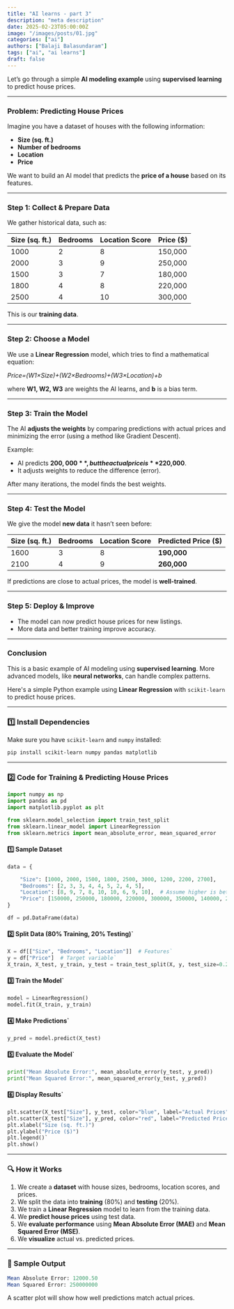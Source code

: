 ```yaml
---
title: "AI learns - part 3"
description: "meta description"
date: 2025-02-23T05:00:00Z
image: "/images/posts/01.jpg"
categories: ["ai"]
authors: ["Balaji Balasundaram"]
tags: ["ai", "ai learns"]
draft: false
---
```

Let’s go through a simple **AI modeling example** using **supervised learning** to predict house prices.

---

### **Problem: Predicting House Prices**

Imagine you have a dataset of houses with the following information:

* **Size (sq. ft.)**  
* **Number of bedrooms**  
* **Location**  
* **Price**

We want to build an AI model that predicts the **price of a house** based on its features.

---

### **Step 1: Collect & Prepare Data**

We gather historical data, such as:

| Size (sq. ft.) | Bedrooms | Location Score | Price ($) |
| ----- | ----- | ----- | ----- |
| 1000 | 2 | 8 | 150,000 |
| 2000 | 3 | 9 | 250,000 |
| 1500 | 3 | 7 | 180,000 |
| 1800 | 4 | 8 | 220,000 |
| 2500 | 4 | 10 | 300,000 |

This is our **training data**.

---

### **Step 2: Choose a Model**

We use a **Linear Regression** model, which tries to find a mathematical equation:

*Price=(W1×Size)+(W2×Bedrooms)+(W3×Location)+b*


where **W1, W2, W3** are weights the AI learns, and **b** is a bias term.

---

### **Step 3: Train the Model**

The AI **adjusts the weights** by comparing predictions with actual prices and minimizing the error (using a method like Gradient Descent).

Example:

* AI predicts **$200,000**, but the actual price is **$220,000**.  
* It adjusts weights to reduce the difference (error).

After many iterations, the model finds the best weights.

---

### **Step 4: Test the Model**

We give the model **new data** it hasn’t seen before:

| Size (sq. ft.) | Bedrooms | Location Score | Predicted Price ($) |
| ----- | ----- | ----- | ----- |
| 1600 | 3 | 8 | **190,000** |
| 2100 | 4 | 9 | **260,000** |

If predictions are close to actual prices, the model is **well-trained**.

---

### **Step 5: Deploy & Improve**

* The model can now predict house prices for new listings.  
* More data and better training improve accuracy.

---

### **Conclusion**

This is a basic example of AI modeling using **supervised learning**. More advanced models, like **neural networks**, can handle complex patterns.


Here's a simple Python example using **Linear Regression** with `scikit-learn` to predict house prices.

---

### **1️⃣ Install Dependencies**

Make sure you have `scikit-learn` and `numpy` installed:

```bash
pip install scikit-learn numpy pandas matplotlib
```

---

### **2️⃣ Code for Training & Predicting House Prices**

```python
import numpy as np
import pandas as pd
import matplotlib.pyplot as plt

from sklearn.model_selection import train_test_split
from sklearn.linear_model import LinearRegression
from sklearn.metrics import mean_absolute_error, mean_squared_error
```

#### 1️⃣ Sample Dataset

```python
data = {

    "Size": [1000, 2000, 1500, 1800, 2500, 3000, 1200, 2200, 2700],
    "Bedrooms": [2, 3, 3, 4, 4, 5, 2, 4, 5],
    "Location": [8, 9, 7, 8, 10, 10, 6, 9, 10],  # Assume higher is better
    "Price": [150000, 250000, 180000, 220000, 300000, 350000, 140000, 280000, 320000]
}

df = pd.DataFrame(data)
```

#### 2️⃣ Split Data (80% Training, 20% Testing)`

```python
X = df[["Size", "Bedrooms", "Location"]]  # Features`
y = df["Price"]  # Target variable`
X_train, X_test, y_train, y_test = train_test_split(X, y, test_size=0.2, random_state=42)`
```
#### 3️⃣ Train the Model`

```python
model = LinearRegression()
model.fit(X_train, y_train)
```

#### 4️⃣ Make Predictions`

```python
y_pred = model.predict(X_test)
```

#### 5️⃣ Evaluate the Model`
```python
print("Mean Absolute Error:", mean_absolute_error(y_test, y_pred))
print("Mean Squared Error:", mean_squared_error(y_test, y_pred))
```

#### 6️⃣ Display Results`

```python
plt.scatter(X_test["Size"], y_test, color="blue", label="Actual Prices")
plt.scatter(X_test["Size"], y_pred, color="red", label="Predicted Prices")
plt.xlabel("Size (sq. ft.)")
plt.ylabel("Price ($)")
plt.legend()`
plt.show()
```
---

### **🔍 How it Works**

1. We create a **dataset** with house sizes, bedrooms, location scores, and prices.  
2. We split the data into **training** (80%) and **testing** (20%).  
3. We train a **Linear Regression** model to learn from the training data.  
4. We **predict house prices** using test data.  
5. We **evaluate performance** using **Mean Absolute Error (MAE)** and **Mean Squared Error (MSE)**.  
6. We **visualize** actual vs. predicted prices.

---

### **📌 Sample Output**

```mathematica
Mean Absolute Error: 12000.50
Mean Squared Error: 250000000
```

A scatter plot will show how well predictions match actual prices.